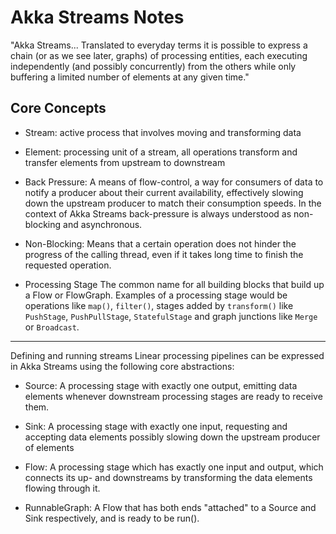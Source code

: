 # Akka Streams Notes

"Akka Streams... Translated to everyday terms it is possible to express a chain
(or as we see later, graphs) of processing entities, each executing
independently (and possibly concurrently) from the others while only buffering a
 limited number of elements at any given time."

## Core Concepts
- Stream:
active process that involves moving and transforming data
- Element:
processing unit of a stream, all operations transform and transfer elements from
upstream to downstream
- Back Pressure:
A means of flow-control, a way for consumers of data to notify a producer about
their current availability, effectively slowing down the upstream producer to
match their consumption speeds. In the context of Akka Streams back-pressure is
always understood as non-blocking and asynchronous.
- Non-Blocking:
Means that a certain operation does not hinder the progress of the calling
thread, even if it takes long time to finish the requested operation.

- Processing Stage
The common name for all building blocks that build up a Flow or FlowGraph.
Examples of a processing stage would be operations like `map()`, `filter()`,
stages added by `transform()` like `PushStage`, `PushPullStage`, `StatefulStage`
and graph junctions like `Merge` or `Broadcast`.
___

Defining and running streams
Linear processing pipelines can be expressed in Akka Streams using the following core abstractions:

- Source:
A processing stage with exactly one output, emitting data elements whenever
downstream processing stages are ready to receive them.
- Sink:
A processing stage with exactly one input, requesting and accepting data
elements possibly slowing down the upstream producer of elements

- Flow:
A processing stage which has exactly one input and output, which connects its
up- and downstreams by transforming the data elements flowing through it.

- RunnableGraph:
A Flow that has both ends "attached" to a Source and Sink respectively, and is ready to be run().
